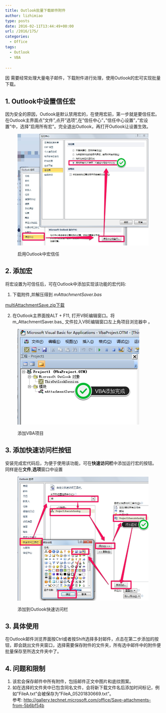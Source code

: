 ```yaml
---
title: Outlook批量下载邮件附件
author: lizhimiao
type: posts
date: 2016-02-11T13:44:49+00:00
url: /2016/175/
categories:
  - Office
tags:
  - Outlook
  - VBA

---
```

因 需要经常处理大量电子邮件，下载附件进行处理，使用Outlook的宏可实现批量下载。 

## 1. Outlook中设置信任宏

因为安全的原因，Outlook是默认禁用宏的，在使用宏前，第一步就是要信任宏。  
在Outlook主界面点”文件”,点开”选项”,在”信任中心”，”信任中心设置”，”宏设置”中，选择”启用所有宏”。完全退出Outlook，再打开Outlook让设置生效。 <figure class="wp-block-image">

<img src="201602outlook_trust_center_enable_vba.jpg" alt="" class="wp-image-176" /><figcaption>启用Outlook中宏信任</figcaption></figure> 

## 2. 添加宏

将宏设置为可信任后，可在Outlook中添加实现该功能的宏代码: 

  1. 下载附件,并解压得到 _mAttachmentSaver.bas_ 

<div class="wp-block-file">
  <a href="multiAttachmentSave.zip">multiAttachmentSave.zip</a><a href="multiAttachmentSave.zip" class="wp-block-file__button" download>下载</a>
</div>

2. 在Outlook主界面按ALT + F11, 打开VBE编辑窗口。将 m_AttachmentSaver.bas_ 文件拉入VBE编辑窗口左上角项目浏览器中 。  
<figure class="wp-block-image">

<img src="201602install_vba_project.jpg" alt="" class="wp-image-178" /><figcaption>添加VBA项目</figcaption></figure> 

## 3. 添加快速访问栏按钮

安装完成宏代码后，为便于使用该功能，可在**快速访问栏**中添加运行宏的按钮。  
同样是在**文件**,**选项**窗口中设置 <figure class="wp-block-image">

<img src="201602add_a_button_to_qab.jpg" alt="" class="wp-image-179" /><figcaption>添加到Outlook快速访问栏</figcaption></figure> 

## 3. 具体使用

在Outlook邮件浏览界面按Ctrl或者按Shift选择多封邮件，点击在第二步添加的按钮，即会跳出文件夹窗口，选择需要保存附件的文件夹，所有选中邮件中的附件便批量保存至所选文件夹中了。

## 4. 问题和限制

  1. 该宏会保存邮件中所有附件，包括邮件正文中图片和底纹图案。
  2. 如在选择的文件夹中已包含同名文件，会将新下载文件名后添加时间标记，例如”FileA.txt”会被保存为”FileA_05201830669.txt”。  
    参考:&nbsp;<a href="http://gallery.technet.microsoft.com/office/Save-attachments-from-5b6bf54b" target="_blank" rel="noreferrer noopener">http://gallery.technet.microsoft.com/office/Save-attachments-from-5b6bf54b</a>